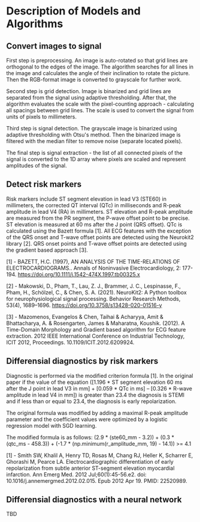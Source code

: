 # Description of Models and Algorithms

## Convert images to signal
First step is preprocessing. An image is auto-rotated so that grid lines are orthogonal to the edges of the image. The algorithm searches for all lines in the image and calculates the angle of their inclination to rotate the picture. Then the RGB-format image is converted to grayscale for further work.

Second step is grid detection. Image is binarized and grid lines are separated from the signal using adaptive thresholding. After that, the algorithm evaluates the scale with the pixel-counting approach - calculating all spacings between grid lines. The scale is used to convert the signal from units of pixels to millimeters.

Third step is signal detection. The grayscale image is binarized using adaptive thresholding with Otsu's method. Then the binarized image is filtered with the median filter to remove noise (separate located pixels).

The final step is signal extraction - the list of all connected pixels of the signal is converted to the 1D array where pixels are scaled and represent amplitudes of the signal. 


## Detect risk markers
Risk markers include ST segment elevation in lead V3 (STE60) in millimeters, the corrected QT interval (QTc) in milliseconds and R-peak amplitude in lead V4 (RA) in millimeters. ST elevation and R-peak amplitude are measured from the PR segment, the P-wave offset point to be precise. ST elevation is measured at 60 ms after the J point (QRS offset). QTc is calculated using the Bazett formula [1]. All ECG features with the exception of the QRS onset and T-wave offset points are detected using the Neurokit2 library [2]. QRS onset points and T-wave offset points are detected using the gradient based approach [3].


[1] - BAZETT, H.C. (1997), AN ANALYSIS OF THE TIME-RELATIONS OF ELECTROCARDIOGRAMS.. 
Annals of Noninvasive Electrocardiology, 2: 177-194. https://doi.org/10.1111/j.1542-474X.1997.tb00325.x

[2] - Makowski, D., Pham, T., Lau, Z. J., Brammer, J. C., Lespinasse, F., Pham, H.,
Schölzel, C., & Chen, S. A. (2021). NeuroKit2: A Python toolbox for neurophysiological signal processing.
Behavior Research Methods, 53(4), 1689–1696. https://doi.org/10.3758/s13428-020-01516-y

[3] - Mazomenos, Evangelos & Chen, Taihai & Acharyya, Amit & Bhattacharya, A. & Rosengarten, James & Maharatna, Koushik. (2012). 
A Time-Domain Morphology and Gradient based algorithm for ECG feature extraction.
2012 IEEE International Conference on Industrial Technology, ICIT 2012, Proceedings. 10.1109/ICIT.2012.6209924. 

## Differensial diagnostics by risk markers
Diagnostic is performed via the modified criterion formula [1]. In the original paper if the value of the equation ([1.196 * ST segment elevation 60 ms after the J point in lead V3 in mm] + [0.059 * QTc in ms] – [0.326 * R-wave amplitude in lead V4 in mm]) is greater than 23.4 the diagnosis is STEMI and if less than or equal to 23.4, the diagnosis is early repolarization.

The original formula was modified by adding a maximal R-peak amplitude parameter and the coefficient values were optimized by a logistic regression model with SGD learning.

The modified formula is as follows: (2.9 * (ste60_mm - 3.2)) + (0.3 * (qtc_ms - 458.3)) + (-1.7 * (np.minimum(r_amplitude_mm, 19) - 14.1)) >= 4.1
 

[1] - Smith SW, Khalil A, Henry TD, Rosas M, Chang RJ, Heller K, Scharrer E, Ghorashi M, Pearce LA.
Electrocardiographic differentiation of early repolarization from subtle anterior ST-segment elevation myocardial infarction.
Ann Emerg Med. 2012 Jul;60(1):45-56.e2. doi: 10.1016/j.annemergmed.2012.02.015. Epub 2012 Apr 19. PMID: 22520989.

## Differensial diagnostics with a neural network
TBD